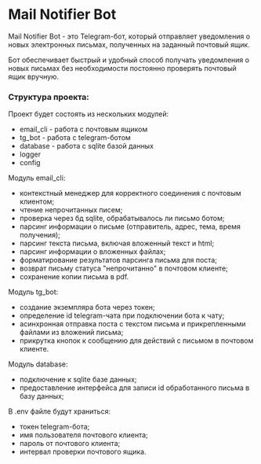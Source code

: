 # Mail Notifier Bot

Mail Notifier Bot - это Telegram-бот, который отправляет уведомления о новых электронных письмах, полученных на заданный почтовый ящик.

Бот обеспечивает быстрый и удобный способ получать уведомления о новых письмах без необходимости постоянно проверять почтовый ящик вручную.


### Структура проекта:

Проект будет состоять из нескольких модулей:
- email_cli - работа с почтовым ящиком
- tg_bot - работа с telegram-ботом
- database - работа с sqlite базой данных
- logger
- config


Модуль email_cli:
- контекстный менеджер для корректного соединения с почтовым клиентом;
- чтение непрочитанных писем;
- проверка через бд sqlite, обрабатывалось ли письмо ботом;
- парсинг информации о письме (отправитель, адрес, тема, время получения);
- парсинг текста письма, включая вложенный текст и html;
- парсинг информации о вложенных файлах;
- форматирование результатов парсинга письма для поста;
- возврат письму статуса "непрочитанно" в почтовом клиенте;
- сохранение копии письма в pdf.

Модуль tg_bot:
- создание экземпляра бота через токен;
- определение id telegram-чата при подключении бота к чату;
- асинхронная отправка поста с текстом письма и прикрепленными файлами из вложений письма;
- прикрутка кнопок к сообщению для действий с письмом в почтовом клиенте.

Модуль database:
- подключение к sqlite базе данных;
- предоставление интерфейса для записи id обработанного письма в базу данных;


В .env файле будут храниться:
- токен telegram-бота;
- имя пользователя почтового клиента;
- пароль от почтового клиента;
- интервал проверки почтового ящика.